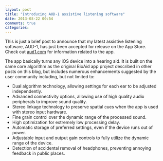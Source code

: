 ```yaml
---
layout: post
title: "Introducing AUD-1 assistive listening software"
date: 2013-08-22 00:54
comments: true
categories: 
---
```


This is just a brief post to announce that my latest assistive listening software, AUD-1, has just been accepted for release on the App Store. Check out [aud1.com](http://www.aud1.com) for information related to the app.

The app basically turns any iOS device into a hearing aid. It is built on the same core algorithm as the original BioAid app project described in other posts on this blog, but includes numerous enhancements suggested by the user community including, but not limited to:

* Dual algorithm technology, allowing settings for each ear to be adjusted independently.
* Advanced connectivity options, allowing use of high quality audio peripherals to improve sound quality. 
* Stereo linkage technology to preserve spatial cues when the app is used with stereo input hardware.
* Fine grain control over the dynamic range of the processed sound.
* High optimization for extremely low processing delay.
* Automatic storage of preferred settings, even if the device runs out of power.
* Adjustable input and output gain controls to fully utilize the dynamic range of the device.
* Detection of accidental removal of headphones, preventing annoying feedback in public places.